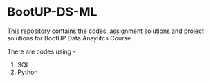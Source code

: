 # BootUP-DS-ML
This repository contains the codes, assignment solutions and project solutions for BootUP Data Anaylitcs Course

There are codes using -
1. SQL
2. Python
